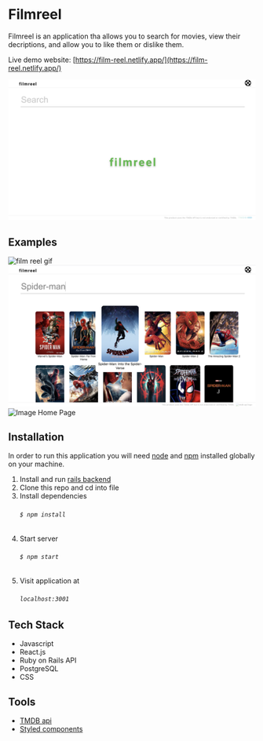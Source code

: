 # Filmreel

Filmreel is an application tha allows you to search for movies, view their decriptions, and allow you to like them or dislike them. 

Live demo website: [https://film-reel.netlify.app/](https://film-reel.netlify.app/)

![Image Home Page](public/filmreel1.png)

## Examples

![film reel gif](public/filmreelvideo.gif)
![Image Home Page](public/filmreel2.png)
![Image Home Page](public/filmreel3.png)


## Installation

 In order to run this application you will need [node](https://nodejs.org/en/download/) and [npm](https://www.npmjs.com/get-npm) installed globally on your machine.

1. Install and run [rails backend](https://github.com/guillenjs/film-reel-backend)
2. Clone this repo and cd into file
3. Install dependencies
    ###### `$ npm install`
4. Start server
    ###### `$ npm start`
5. Visit application at
    ###### `localhost:3001`


## Tech Stack    
- Javascript
- React.js 
- Ruby on Rails API
- PostgreSQL
- CSS


## Tools
 - [TMDB api](https://developers.themoviedb.org/3/getting-started/introductiont)
 - [Styled components](https://styled-components.com/)
